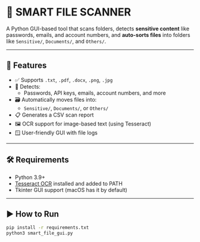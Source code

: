# 🔐 SMART FILE SCANNER

A Python GUI-based tool that scans folders, detects **sensitive content** like passwords, emails, and account numbers, and **auto-sorts files** into folders like `Sensitive/`, `Documents/`, and `Others/`.

---

## 🚀 Features

- ✅ Supports `.txt`, `.pdf`, `.docx`, `.png`, `.jpg`
- 🧠 Detects:  
  - Passwords, API keys, emails, account numbers, and more
- 🗃️ Automatically moves files into:
  - `Sensitive/`, `Documents/`, or `Others/`
- 📋 Generates a CSV scan report
- 🖼 OCR support for image-based text (using Tesseract)
- 🪟 User-friendly GUI with file logs

---

## 🛠 Requirements

- Python 3.9+
- [Tesseract OCR](https://github.com/tesseract-ocr/tesseract) installed and added to PATH
- Tkinter GUI support (macOS has it by default)

---

## ▶️ How to Run

```bash
pip install -r requirements.txt
python3 smart_file_gui.py